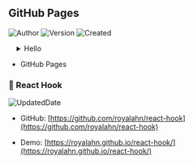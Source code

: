 ## GitHub Pages

![Author](https://img.shields.io/badge/Author-Hugh_Ahn-blue.svg)  ![Version](https://img.shields.io/badge/version-1.0.0-0b90a8.svg)  ![Created](https://img.shields.io/badge/Created_Date-2021--07--08-red.svg)

<details style="margin-left: 1rem">
<summary>Hello</summary>
<div>
<img src="assets/images/hugh.ahn.jpg" />
</div>
</details>

- GitHub Pages

### 🍌 React Hook

![UpdatedDate](https://img.shields.io/badge/Updated_Date-2021--07--08-red.svg)

- GitHub: [https://github.com/royalahn/react-hook](https://github.com/royalahn/react-hook)

- Demo: [https://royalahn.github.io/react-hook/](https://royalahn.github.io/react-hook/)
